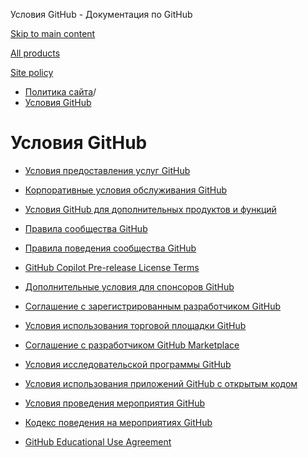 Условия GitHub - Документация по GitHub

[Skip to main content](#main-content)

[All products](/ru)

[Site policy](/site-policy)

* [Политика сайта](/ru/site-policy)/
* [Условия GitHub](/ru/site-policy/github-terms)

Условия GitHub
==========

* [Условия предоставления услуг GitHub](/ru/site-policy/github-terms/github-terms-of-service)

* [Корпоративные условия обслуживания GitHub](/ru/site-policy/github-terms/github-corporate-terms-of-service)

* [Условия GitHub для дополнительных продуктов и функций](/ru/site-policy/github-terms/github-terms-for-additional-products-and-features)

* [Правила сообщества GitHub](/ru/site-policy/github-terms/github-community-guidelines)

* [Правила поведения сообщества GitHub](/ru/site-policy/github-terms/github-community-code-of-conduct)

* [GitHub Copilot Pre-release License Terms](/ru/site-policy/github-terms/github-copilot-pre-release-license-terms)

* [Дополнительные условия для спонсоров GitHub](/ru/site-policy/github-terms/github-sponsors-additional-terms)

* [Соглашение с зарегистрированным разработчиком GitHub](/ru/site-policy/github-terms/github-registered-developer-agreement)

* [Условия использования торговой площадки GitHub](/ru/site-policy/github-terms/github-marketplace-terms-of-service)

* [Соглашение с разработчиком GitHub Marketplace](/ru/site-policy/github-terms/github-marketplace-developer-agreement)

* [Условия исследовательской программы GitHub](/ru/site-policy/github-terms/github-research-program-terms)

* [Условия использования приложений GitHub с открытым кодом](/ru/site-policy/github-terms/github-open-source-applications-terms-and-conditions)

* [Условия проведения мероприятия GitHub](/ru/site-policy/github-terms/github-event-terms)

* [Кодекс поведения на мероприятиях GitHub](/ru/site-policy/github-terms/github-event-code-of-conduct)

* [GitHub Educational Use Agreement](/ru/site-policy/github-terms/github-educational-use-agreement)
